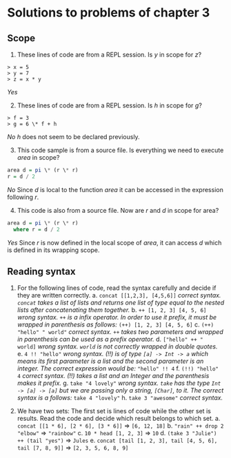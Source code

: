 # Solutions to problems of chapter 3

## Scope

1. These lines of code are from a REPL session. Is _y_ in scope for _z_?

```REPL
> x = 5
> y = 7
> z = x * y
```

_Yes_

2. These lines of code are from a REPL session. Is _h_ in scope for _g_?

```REPL
> f = 3
> g = 6 \* f + h
```

_No_
_h_ does not seem to be declared previously.

3. This code sample is from a source file. Is everything we need to execute _area_ in scope?

```haskell
area d = pi \* (r \* r)
r = d / 2
```

_No_
Since _d_ is local to the function _area_ it can be accessed in the expression following _r_.

4. This code is also from a source file. Now are _r_ and _d_ in scope for area?

```haskell
area d = pi \* (r \* r)
  where r = d / 2
```

_Yes_
Since _r_ is now defined in the local scope of _area_, it can access _d_ which is defined in its wrapping scope.

## Reading syntax

1. For the following lines of code, read the syntax carefully and decide if they are written correctly.
   a. `concat [[1,2,3], [4,5,6]]`
   _correct syntax. `concat` takes a list of lists and returns one list of type equal to the nested lists after concatenating them together._
   b. `++ [1, 2, 3] [4, 5, 6]`
   _wrong syntax. `++` is a infix operator. In order to use it prefix, it must be wrapped in parenthesis as follows:_
   `(++) [1, 2, 3] [4, 5, 6]`
   c. `(++) "hello" " world"`
   _correct syntax. `++` takes two parameters and wrapped in parenthesis can be used as a prefix operator._
   d. `["hello" ++ " world]`
   _wrong syntax. `world` is not correctly wrapped in double quotes._
   e. `4 !! "hello"`
   _wrong syntax. (!!) is of type `[a] -> Int -> a` which means its first parameter is a list and the second parameter is an integer. The correct expression would be:_
   `"hello" !! 4`
   f. `(!!) "hello" 4`
   _correct syntax. (!!) takes a list and an Integer and the parenthesis makes it prefix._
   g. `take "4 lovely"`
   _wrong syntax. `take` has the type `Int -> [a] -> [a]` but we are passing only a string, `[Char]`, to it. The correct syntax is a follows:_
   `take 4 "lovely"`
   h. `take 3 "awesome"`
   _correct syntax._

2. We have two sets: The first set is lines of code while the other set is results. Read the code and decide which result belongs to which set.
   a. `concat [[1 * 6], [2 * 6], [3 * 6]]` => `[6, 12, 18]`
   b. `"rain" ++ drop 2 "elbow"` => `"rainbow"`
   c. `10 * head [1, 2, 3]` => `10`
   d. `(take 3 "Julie") ++ (tail "yes")` => `Jules`
   e. `concat [tail [1, 2, 3], tail [4, 5, 6], tail [7, 8, 9]]` => `[2, 3, 5, 6, 8, 9]`
